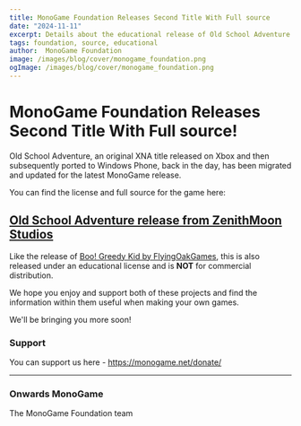 ```yaml
---
title: MonoGame Foundation Releases Second Title With Full source
date: "2024-11-11"
excerpt: Details about the educational release of Old School Adventure
tags: foundation, source, educational
author:  MonoGame Foundation
image: /images/blog/cover/monogame_foundation.png
ogImage: /images/blog/cover/monogame_foundation.png
---
```


# MonoGame Foundation Releases Second Title With Full source!

Old School Adventure, an original XNA title released on Xbox and then subsequently ported to Windows Phone, back in the day, has been migrated and updated for the latest MonoGame release.

You can find the license and full source for the game here:

## [Old School Adventure release from ZenithMoon Studios](https://github.com/ZenithMoonStudios/OldSchoolAdventure)

Like the release of [Boo! Greedy Kid by FlyingOakGames](https://github.com/FlyingOakGames/GreedyKid), this is also released under an educational license and is **NOT** for commercial distribution.

We hope you enjoy and support both of these projects and find the information within them useful when making your own games. 

We'll be bringing you more soon!


### Support

You can support us here - https://monogame.net/donate/

---

### Onwards MonoGame

The MonoGame Foundation team